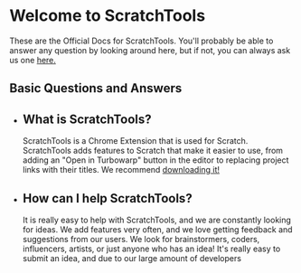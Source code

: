 # Welcome to ScratchTools
These are the Official Docs for ScratchTools. You'll probably be able to answer any question by looking around here, but if not, you can always ask us one [here.](https://discord.gg/rwAs5jDrTQ)
## Basic Questions and Answers

 - What is ScratchTools?
	 -
	 ScratchTools is a Chrome Extension that is used for Scratch. ScratchTools adds features to Scratch that make it easier to use, from adding an "Open in Turbowarp" button in the editor to replacing project links with their titles. We recommend [downloading it!](https://chrome.google.com/webstore/detail/scratchtools-for-scratch/jjnpbalpllpfdpgplpbcbadkgdmleopm)
- How can I help ScratchTools?
	- 
	It is really easy to help with ScratchTools, and we are constantly looking for ideas. We add features very often, and we love getting feedback and suggestions from our users. We look for brainstormers, coders, influencers, artists, or just anyone who has an idea! It's really easy to submit an idea, and due to our large amount of developers
